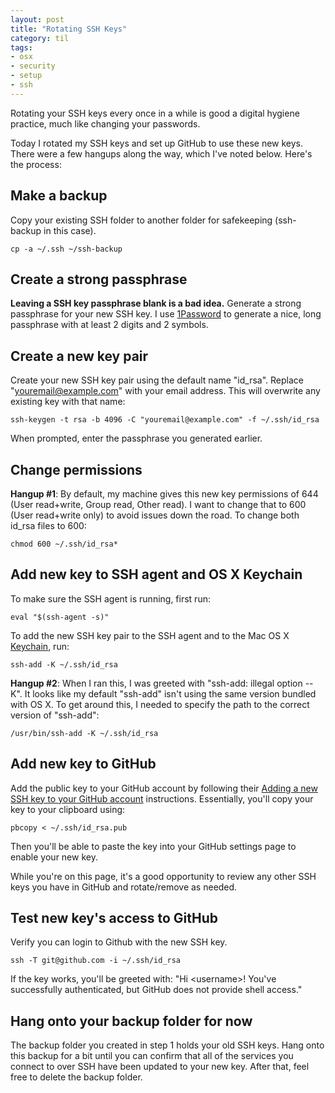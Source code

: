 ```yaml
---
layout: post
title: "Rotating SSH Keys"
category: til
tags:
- osx
- security
- setup
- ssh
---
```


Rotating your SSH keys every once in a while is good a digital hygiene practice, much like changing your passwords.

Today I rotated my SSH keys and set up GitHub to use these new keys. There were a few hangups along the way, which I've noted below. Here's the process:

## Make a backup

Copy your existing SSH folder to another folder for safekeeping (ssh-backup in this case).

```cp -a ~/.ssh ~/ssh-backup```

## Create a strong passphrase

**Leaving a SSH key passphrase blank is a bad idea.** Generate a strong passphrase for your new SSH key. I use [1Password](https://agilebits.com/onepassword) to generate a nice, long passphrase with at least 2 digits and 2 symbols.

## Create a new key pair

Create your new SSH key pair using the default name "id_rsa". Replace "youremail@example.com" with your email address. This will overwrite any existing key with that name:

```ssh-keygen -t rsa -b 4096 -C "youremail@example.com" -f ~/.ssh/id_rsa```

When prompted, enter the passphrase you generated earlier.

## Change permissions

**Hangup #1**: By default, my machine gives this new key permissions of 644 (User read+write, Group read, Other read). I want to change that to 600 (User read+write only) to avoid issues down the road. To change both id_rsa files to 600:

```chmod 600 ~/.ssh/id_rsa*```

## Add new key to SSH agent and OS X Keychain

To make sure the SSH agent is running, first run:

```eval "$(ssh-agent -s)"```

To add the new SSH key pair to the SSH agent and to the Mac OS X [Keychain](https://en.wikipedia.org/wiki/Keychain_(software)), run:

```ssh-add -K ~/.ssh/id_rsa```

**Hangup #2**: When I ran this, I was greeted with "ssh-add: illegal option -- K". It looks like my default "ssh-add" isn't using the same version bundled with OS X. To get around this, I needed to specify the path to the correct version of "ssh-add":

```/usr/bin/ssh-add -K ~/.ssh/id_rsa```

## Add new key to GitHub

Add the public key to your GitHub account by following their [Adding a new SSH key to your GitHub account](https://help.github.com/articles/adding-a-new-ssh-key-to-your-github-account/) instructions. Essentially, you'll copy your key to your clipboard using:

```pbcopy < ~/.ssh/id_rsa.pub```

Then you'll be able to paste the key into your GitHub settings page to enable your new key.

While you're on this page, it's a good opportunity to review any other SSH keys you have in GitHub and rotate/remove as needed.

## Test new key's access to GitHub

Verify you can login to Github with the new SSH key.

```ssh -T git@github.com -i ~/.ssh/id_rsa```

If the key works, you'll be greeted with:
"Hi &lt;username&gt;! You've successfully authenticated, but GitHub does not provide shell access."

## Hang onto your backup folder for now

The backup folder you created in step 1 holds your old SSH keys. Hang onto this backup for a bit until you can confirm that all of the services you connect to over SSH have been updated to your new key. After that, feel free to delete the backup folder.
